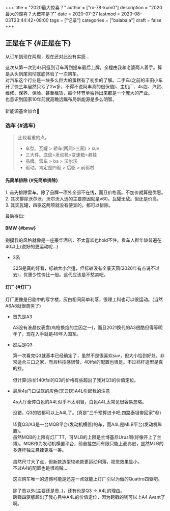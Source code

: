 +++
title = "2020最大惊喜？"
author = ["rx-78-kum0"]
description = "2020最大的惊喜？大概率是了"
date = 2020-07-27
lastmod = 2020-08-03T23:44:42+08:00
tags = ["记录"]
categories = ["balabala"]
draft = false
+++

## 正是在下 {#正是在下}

<p class="verse">
从订车到现在两周，现在还对此没有实感...<br />
</p>

<p class="verse">
这次从第一次到4s闲逛到订车再到提车最后上牌，全程由我和老婆两人着手。算是从头到尾彻彻底底体验了一次购车。<br />
对汽车这个行业是一块多么巨大的蛋糕有了初步的了解。二手车(之前的丰田小车开了快三年居然只亏了2w多，不得不说阿丰真的很保值)、主机厂、4s店、汽贸、维修、保养、保险、甚至租赁，每个环节单独拎出来都是一个庞大的产业。<br />
也意识到国家10年前就高瞻远瞩布局新能源是多么明智。<br />
<br />
新能源基金加仓🐶<br />
</p>


### 选车 {#选车}

> 比较看重的点。
>
> -   车型。瓦罐 > 轿车(两厢>三厢) > suv
> -   三大件。底盘>发动机>变速箱>悬挂
> -   品牌。雷车 > ba > 沃尔沃
> -   驱动。肯定是四驱 > 后驱 > 前驱啦


#### 先简单排除 {#先简单排除}

<p class="verse">
1. 首先排除雷车。除了品牌一项外全部不在线，而且价格高。不加价就算是优惠。<br />
2. 其次排除沃尔沃，沃尔沃入选的主要原因就是v60。瓦罐无敌。但还是价高。<br />
3. 其实瓦罐，四驱这两项就没有便宜的。都可以排除。<br />
</p>

最后得出:


#### BMW {#bmw}

别摸我的风格就像是一座豪华酒店，不太喜欢也hold不住。看车人群年龄普遍在40以上(说好的更运动呢...)

<!--list-separator-->

-  3系

    <p class="verse">
    325i是真的好看，标轴大小合适，但标轴没有全景天窗(2020年有点说不过去)，优惠少性价比一般。这代应该是不愁卖吧。<br />
    </p>


#### 灯厂 {#灯厂}

灯厂更像是日剧中的写字楼，灰白相间简单利落，很理工科也可以很运动。(当然A6A8就很商务了)

<!--list-separator-->

-  首先是A3

    <p class="verse">
    A3没有液晶仪表盘(鸟枪换炮的主因之一)，而且2021换代的A3很酷但得等明年了，现在入手就是49年入国军。<br />
    </p>

<!--list-separator-->

-  然后是Q3

    <p class="verse">
    第一次看完Q3就基本已经确定了，虽然不是很喜欢suv，但大小恰到好处，非常适合三口之家，而且科技感很赞，40tfsi的配置也很足。不过档杆造型是真的挫。<br />
    <br />
    但计算(杀价)40tfsi的Q3的价格有些超出了我对Q3的价值定位。<br />
    </p>

<!--list-separator-->

-  最后4s门口试驾的灰色(天云灰)A4L引起我的注意

    4s大厅全停白色的A4L似乎不太明智，白色A4L太常见很容易忽略。

    <p class="verse">
    没错，Q3的钱都可以上A4L了。(真是"三千预算进卡吧,四路泰坦带回家"😓)<br />
    <br />
    毕竟Q3/A3是一台MQB平台(发动机横置)的车，而A4L是MLB平台(发动机纵置)。<br />
    虽然MQB的上限有灯厂TT，可MLB的上限是兰博基尼Urus啊(好像开上了兰博)。MQB作为发动机横置平台，前悬挂空间有限只能上麦弗逊，显然MLB的多连杆独立悬挂更胜一筹。<br />
    <br />
    虽然尺寸大了点，但新款造型较老款更运动利落，视觉效果显小。<br />
    不过A4的配置也是很鸡贼...<br />
    </p>

    <p class="verse">
    这次购车唯一的遗憾可能是还差一点就能上灯厂引以为傲的Quattro四驱吧。<br />
    <br />
    除了贵以外(主要还是贵..)，还有也是Q3 -> A4L的理由。<br />
    跨戳四驱版超出了我心目中A4L的价值定位，因为跨戳的钱可以上A4 Avant了啊。<br />
    </p>
